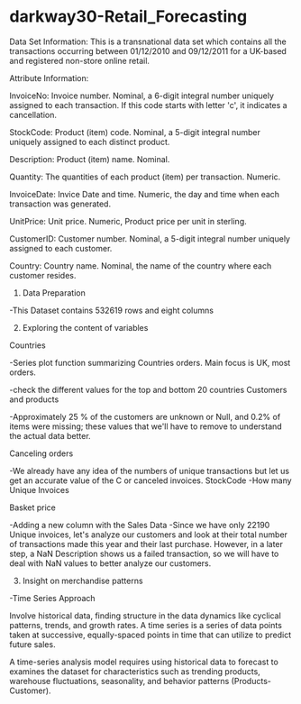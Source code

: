 # darkway30-Retail_Forecasting
Data Set Information:
This is a transnational data set which contains all the transactions occurring between 01/12/2010 and 09/12/2011 for a UK-based and registered non-store online retail.

Attribute Information:

InvoiceNo: Invoice number. Nominal, a 6-digit integral number uniquely assigned to each transaction. If this code starts with letter 'c', it indicates a cancellation. 

StockCode: Product (item) code. Nominal, a 5-digit integral number uniquely assigned to each distinct product. 

Description: Product (item) name. Nominal. 

Quantity: The quantities of each product (item) per transaction. Numeric. 

InvoiceDate: Invice Date and time. Numeric, the day and time when each transaction was generated. 

UnitPrice: Unit price. Numeric, Product price per unit in sterling. 

CustomerID: Customer number. Nominal, a 5-digit integral number uniquely assigned to each customer. 

Country: Country name. Nominal, the name of the country where each customer resides.


1. Data Preparation

-This Dataset contains 532619 rows and eight columns

2. Exploring the content of variables

Countries

-Series plot function summarizing Countries orders. Main focus is UK, most orders.

-check the different values for the top and bottom 20 countries
Customers and products

-Approximately 25 % of the customers are unknown or Null, and 0.2% of items were missing; these values that we'll have to remove to understand the actual data better.

Canceling orders

-We already have any idea of the numbers of unique transactions but let us get an accurate value of the C or canceled invoices.
StockCode
-How many Unique Invoices

Basket price

-Adding a new column with the Sales Data
-Since we have only 22190 Unique invoices, let's analyze our customers and look at their total number of transactions made this year and their last purchase. However, in a later step, a NaN Description shows us a failed transaction, so we will have to deal with NaN values to better analyze our customers.

3. Insight on merchandise patterns

-Time Series Approach

Involve historical data, finding structure in the data dynamics like cyclical patterns, trends, and growth rates. A time series is a series of data points taken at successive, equally-spaced points in time that can utilize to predict future sales. 

A time-series analysis model requires using historical data to forecast to examines the dataset for characteristics such as trending products, warehouse fluctuations, seasonality, and behavior patterns (Products-Customer).
